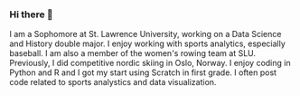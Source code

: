 ### Hi there 👋

I am a Sophomore at St. Lawrence University, working on a Data Science and History double major. I enjoy working with sports analytics, especially baseball. I am also a member of the women's rowing team at SLU. Previously, I did competitive nordic skiing in Oslo, Norway. I enjoy coding in Python and R and I got my start using Scratch in first grade. I often post code related to sports analystics and data visualization. 

<!--
**abigailwsmith/abigailwsmith** is a ✨ _special_ ✨ repository because its `README.md` (this file) appears on your GitHub profile.

Here are some ideas to get you started:

- 🔭 I’m currently working on ...
- 🌱 I’m currently learning ...
- 👯 I’m looking to collaborate on ...
- 🤔 I’m looking for help with ...
- 💬 Ask me about ...
- 📫 How to reach me: ...
- 😄 Pronouns: ...
- ⚡ Fun fact: ...
-->

